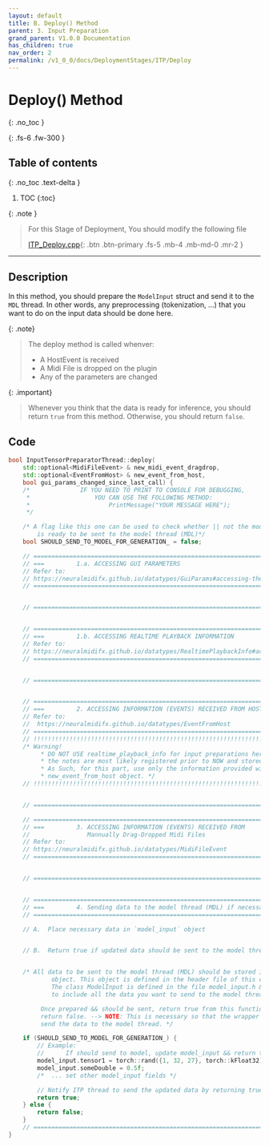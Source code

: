 ```yaml
---
layout: default
title: B. Deploy() Method
parent: 3. Input Preparation
grand_parent: V1.0.0 Documentation
has_children: true
nav_order: 2
permalink: /v1_0_0/docs/DeploymentStages/ITP/Deploy
---
```


# Deploy() Method
{: .no_toc }

{: .fs-6 .fw-300 }

## Table of contents
{: .no_toc .text-delta }

1. TOC
{:toc}

{: .note }
> For this Stage of Deployment, You should modify the following file
> 
> [ITP_Deploy.cpp](https://github.com/behzadhaki/NeuralMidiFXPlugin/blob/master/NeuralMidiFXPlugin/NeuralMidiFXPlugin/ITP_Deploy.cpp){: .btn .btn-primary .fs-5 .mb-4 .mb-md-0 .mr-2 }

---


## Description

In this method, you should prepare the `ModelInput` struct and send it to the `MDL` thread. In other words, 
any preprocessing (tokenization, ...) that you want to do on the input data should be done here. 

{: .note}
> The deploy method is called whenver:
>  - A HostEvent is received
>  - A Midi File is dropped on the plugin
>  - Any of the parameters are changed

{: .important}
> Whenever you think that the data is ready for inference, you should return `true` from this method.
> Otherwise, you should return `false`. 

## Code

```c++
bool InputTensorPreparatorThread::deploy(
    std::optional<MidiFileEvent> & new_midi_event_dragdrop,
    std::optional<EventFromHost> & new_event_from_host,
    bool gui_params_changed_since_last_call) {
    /*              IF YOU NEED TO PRINT TO CONSOLE FOR DEBUGGING,
     *                  YOU CAN USE THE FOLLOWING METHOD:
     *                      PrintMessage("YOUR MESSAGE HERE");
     */

    /* A flag like this one can be used to check whether || not the model input
        is ready to be sent to the model thread (MDL)*/
    bool SHOULD_SEND_TO_MODEL_FOR_GENERATION_ = false;

    // =================================================================================
    // ===         1.a. ACCESSING GUI PARAMETERS
    // Refer to:
    // https://neuralmidifx.github.io/datatypes/GuiParams#accessing-the-ui-parameters
    // =================================================================================


    // =================================================================================


    // =================================================================================
    // ===         1.b. ACCESSING REALTIME PLAYBACK INFORMATION
    // Refer to:
    // https://neuralmidifx.github.io/datatypes/RealtimePlaybackInfo#accessing-the-realtimeplaybackinfo
    // =================================================================================


    // =================================================================================


    // =================================================================================
    // ===         2. ACCESSING INFORMATION (EVENTS) RECEIVED FROM HOST
    // Refer to:
    //  https://neuralmidifx.github.io/datatypes/EventFromHost
    // =================================================================================
    // !!!!!!!!!!!!!!!!!!!!!!!!!!!!!!!!!!!!!!!!!!!!!!!!!!!!!!!!!!!!!!!!!!!!!!!!!!!!!
    /* Warning!
         * DO NOT USE realtime_playback_info for input preparations here, because
         * the notes are most likely registered prior to NOW and stored in the queue for access
         * As Such, for this part, use only the information provided within the received
         * new_event_from_host object. */
    // !!!!!!!!!!!!!!!!!!!!!!!!!!!!!!!!!!!!!!!!!!!!!!!!!!!!!!!!!!!!!!!!!!!!!!!!!!!!!


    // =================================================================================

    // =================================================================================
    // ===         3. ACCESSING INFORMATION (EVENTS) RECEIVED FROM
    //                Mannually Drag-Dropped Midi Files
    // Refer to:
    // https://neuralmidifx.github.io/datatypes/MidiFileEvent
    // =================================================================================


    // =================================================================================


    // =================================================================================
    // ===         4. Sending data to the model thread (MDL) if necessary
    // =================================================================================

    // A.  Place necessary data in `model_input` object


    // B.  Return true if updated data should be sent to the model thread (MDL)


    /* All data to be sent to the model thread (MDL) should be stored in the model_input
            object. This object is defined in the header file of this class.
            The class ModelInput is defined in the file model_input.h && should be modified
            to include all the data you want to send to the model thread.

         Once prepared && should be sent, return true from this function! Otherwise,
         return false. --> NOTE: This is necessary so that the wrapper can know when to
         send the data to the model thread. */

    if (SHOULD_SEND_TO_MODEL_FOR_GENERATION_) {
        // Example:
        //      If should send to model, update model_input && return true
        model_input.tensor1 = torch::rand({1, 32, 27}, torch::kFloat32);
        model_input.someDouble = 0.5f;
        /*  ... set other model_input fields */

        // Notify ITP thread to send the updated data by returning true
        return true;
    } else {
        return false;
    }
    // =================================================================================
}

```